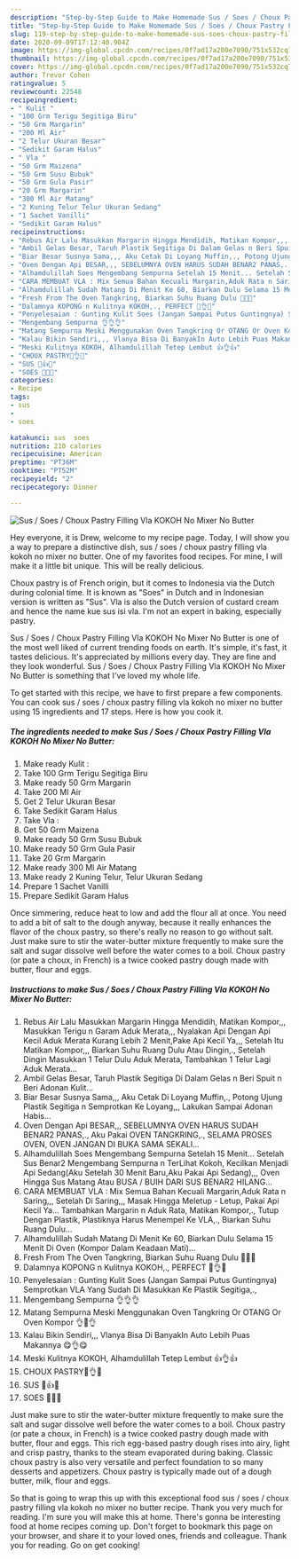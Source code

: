```yaml
---
description: "Step-by-Step Guide to Make Homemade Sus / Soes / Choux Pastry Filling Vla KOKOH No Mixer No Butter"
title: "Step-by-Step Guide to Make Homemade Sus / Soes / Choux Pastry Filling Vla KOKOH No Mixer No Butter"
slug: 119-step-by-step-guide-to-make-homemade-sus-soes-choux-pastry-filling-vla-kokoh-no-mixer-no-butter
date: 2020-09-09T17:12:40.904Z
image: https://img-global.cpcdn.com/recipes/0f7ad17a200e7090/751x532cq70/sus-soes-choux-pastry-filling-vla-kokoh-no-mixer-no-butter-foto-resep-utama.jpg
thumbnail: https://img-global.cpcdn.com/recipes/0f7ad17a200e7090/751x532cq70/sus-soes-choux-pastry-filling-vla-kokoh-no-mixer-no-butter-foto-resep-utama.jpg
cover: https://img-global.cpcdn.com/recipes/0f7ad17a200e7090/751x532cq70/sus-soes-choux-pastry-filling-vla-kokoh-no-mixer-no-butter-foto-resep-utama.jpg
author: Trevor Cohen
ratingvalue: 5
reviewcount: 22548
recipeingredient:
- " Kulit "
- "100 Grm Terigu Segitiga Biru"
- "50 Grm Margarin"
- "200 Ml Air"
- "2 Telur Ukuran Besar"
- "Sedikit Garam Halus"
- " Vla "
- "50 Grm Maizena"
- "50 Grm Susu Bubuk"
- "50 Grm Gula Pasir"
- "20 Grm Margarin"
- "300 Ml Air Matang"
- "2 Kuning Telur Telur Ukuran Sedang"
- "1 Sachet Vanilli"
- "Sedikit Garam Halus"
recipeinstructions:
- "Rebus Air Lalu Masukkan Margarin Hingga Mendidih, Matikan Kompor,,, Masukkan Terigu n Garam Aduk Merata,,, Nyalakan Api Dengan Api Kecil Aduk Merata Kurang Lebih 2 Menit,Pake Api Kecil Ya,,, Setelah Itu Matikan Kompor,,, Biarkan Suhu Ruang Dulu Atau Dingin,., Setelah Dingin Masukkan 1 Telur Dulu Aduk Merata, Tambahkan 1 Telur Lagi Aduk Merata..."
- "Ambil Gelas Besar, Taruh Plastik Segitiga Di Dalam Gelas n Beri Spuit n Beri Adonan Kulit..."
- "Biar Besar Susnya Sama,,, Aku Cetak Di Loyang Muffin,., Potong Ujung Plastik Segitiga n Semprotkan Ke Loyang,,, Lakukan Sampai Adonan Habis..."
- "Oven Dengan Api BESAR,,, SEBELUMNYA OVEN HARUS SUDAH BENAR2 PANAS,., Aku Pakai OVEN TANGKRING,., SELAMA PROSES OVEN, OVEN JANGAN DI BUKA SAMA SEKALI..."
- "Alhamdulillah Soes Mengembang Sempurna Setelah 15 Menit... Setelah Sus Benar2 Mengembang Sempurna n TerLihat Kokoh, Kecilkan Menjadi Api Sedang(Aku Setelah 30 Menit Baru,Aku Pakai Api Sedang),,, Oven Hingga Sus Matang Atau BUSA / BUIH DARI SUS BENAR2 HILANG..."
- "CARA MEMBUAT VLA : Mix Semua Bahan Kecuali Margarin,Aduk Rata n Saring,,, Setelah Di Saring,,, Masak Hingga Meletup - Letup, Pakai Api Kecil Ya... Tambahkan Margarin n Aduk Rata, Matikan Kompor,., Tutup Dengan Plastik, Plastiknya Harus Menempel Ke VLA,., Biarkan Suhu Ruang Dulu..."
- "Alhamdulillah Sudah Matang Di Menit Ke 60, Biarkan Dulu Selama 15 Menit Di Oven (Kompor Dalam Keadaan Mati)..."
- "Fresh From The Oven Tangkring, Biarkan Suhu Ruang Dulu 🙂🙂🙂"
- "Dalamnya KOPONG n Kulitnya KOKOH,., PERFECT 💛👌💛"
- "Penyelesaian : Gunting Kulit Soes (Jangan Sampai Putus Guntingnya) Semprotkan VLA Yang Sudah Di Masukkan Ke Plastik Segitiga,.,"
- "Mengembang Sempurna 👌👌👌"
- "Matang Sempurna Meski Menggunakan Oven Tangkring Or OTANG Or Oven Kompor 👌🥚👌"
- "Kalau Bikin Sendiri,,, Vlanya Bisa Di BanyakIn Auto Lebih Puas Makannya 😋👌😋"
- "Meski Kulitnya KOKOH, Alhamdulillah Tetep Lembut 👍👌👍"
- "CHOUX PASTRY💛👌💛"
- "SUS 💛👍💛"
- "SOES 💛💛💛"
categories:
- Recipe
tags:
- sus
- 
- soes

katakunci: sus  soes 
nutrition: 210 calories
recipecuisine: American
preptime: "PT36M"
cooktime: "PT52M"
recipeyield: "2"
recipecategory: Dinner

---
```



![Sus / Soes / Choux Pastry Filling Vla KOKOH No Mixer No Butter](https://img-global.cpcdn.com/recipes/0f7ad17a200e7090/751x532cq70/sus-soes-choux-pastry-filling-vla-kokoh-no-mixer-no-butter-foto-resep-utama.jpg)

Hey everyone, it is Drew, welcome to my recipe page. Today, I will show you a way to prepare a distinctive dish, sus / soes / choux pastry filling vla kokoh no mixer no butter. One of my favorites food recipes. For mine, I will make it a little bit unique. This will be really delicious.

Choux pastry is of French origin, but it comes to Indonesia via the Dutch during colonial time. It is known as &#34;Soes&#34; in Dutch and in Indonesian version is written as &#34;Sus&#34;. Vla is also the Dutch version of custard cream and hence the name kue sus isi vla. I&#39;m not an expert in baking, especially pastry.

Sus / Soes / Choux Pastry Filling Vla KOKOH No Mixer No Butter is one of the most well liked of current trending foods on earth. It's simple, it's fast, it tastes delicious. It's appreciated by millions every day. They are fine and they look wonderful. Sus / Soes / Choux Pastry Filling Vla KOKOH No Mixer No Butter is something that I've loved my whole life.


To get started with this recipe, we have to first prepare a few components. You can cook sus / soes / choux pastry filling vla kokoh no mixer no butter using 15 ingredients and 17 steps. Here is how you cook it.

<!--inarticleads1-->

##### The ingredients needed to make Sus / Soes / Choux Pastry Filling Vla KOKOH No Mixer No Butter:

1. Make ready  Kulit :
1. Take 100 Grm Terigu Segitiga Biru
1. Make ready 50 Grm Margarin
1. Take 200 Ml Air
1. Get 2 Telur Ukuran Besar
1. Take Sedikit Garam Halus
1. Take  Vla :
1. Get 50 Grm Maizena
1. Make ready 50 Grm Susu Bubuk
1. Make ready 50 Grm Gula Pasir
1. Take 20 Grm Margarin
1. Make ready 300 Ml Air Matang
1. Make ready 2 Kuning Telur, Telur Ukuran Sedang
1. Prepare 1 Sachet Vanilli
1. Prepare Sedikit Garam Halus


Once simmering, reduce heat to low and add the flour all at once. You need to add a bit of salt to the dough anyway, because it really enhances the flavor of the choux pastry, so there&#39;s really no reason to go without salt. Just make sure to stir the water-butter mixture frequently to make sure the salt and sugar dissolve well before the water comes to a boil. Choux pastry (or pate a choux, in French) is a twice cooked pastry dough made with butter, flour and eggs. 

<!--inarticleads2-->

##### Instructions to make Sus / Soes / Choux Pastry Filling Vla KOKOH No Mixer No Butter:

1. Rebus Air Lalu Masukkan Margarin Hingga Mendidih, Matikan Kompor,,, Masukkan Terigu n Garam Aduk Merata,,, Nyalakan Api Dengan Api Kecil Aduk Merata Kurang Lebih 2 Menit,Pake Api Kecil Ya,,, Setelah Itu Matikan Kompor,,, Biarkan Suhu Ruang Dulu Atau Dingin,., Setelah Dingin Masukkan 1 Telur Dulu Aduk Merata, Tambahkan 1 Telur Lagi Aduk Merata...
1. Ambil Gelas Besar, Taruh Plastik Segitiga Di Dalam Gelas n Beri Spuit n Beri Adonan Kulit...
1. Biar Besar Susnya Sama,,, Aku Cetak Di Loyang Muffin,., Potong Ujung Plastik Segitiga n Semprotkan Ke Loyang,,, Lakukan Sampai Adonan Habis...
1. Oven Dengan Api BESAR,,, SEBELUMNYA OVEN HARUS SUDAH BENAR2 PANAS,., Aku Pakai OVEN TANGKRING,., SELAMA PROSES OVEN, OVEN JANGAN DI BUKA SAMA SEKALI...
1. Alhamdulillah Soes Mengembang Sempurna Setelah 15 Menit... Setelah Sus Benar2 Mengembang Sempurna n TerLihat Kokoh, Kecilkan Menjadi Api Sedang(Aku Setelah 30 Menit Baru,Aku Pakai Api Sedang),,, Oven Hingga Sus Matang Atau BUSA / BUIH DARI SUS BENAR2 HILANG...
1. CARA MEMBUAT VLA : Mix Semua Bahan Kecuali Margarin,Aduk Rata n Saring,,, Setelah Di Saring,,, Masak Hingga Meletup - Letup, Pakai Api Kecil Ya... Tambahkan Margarin n Aduk Rata, Matikan Kompor,., Tutup Dengan Plastik, Plastiknya Harus Menempel Ke VLA,., Biarkan Suhu Ruang Dulu...
1. Alhamdulillah Sudah Matang Di Menit Ke 60, Biarkan Dulu Selama 15 Menit Di Oven (Kompor Dalam Keadaan Mati)...
1. Fresh From The Oven Tangkring, Biarkan Suhu Ruang Dulu 🙂🙂🙂
1. Dalamnya KOPONG n Kulitnya KOKOH,., PERFECT 💛👌💛
1. Penyelesaian : Gunting Kulit Soes (Jangan Sampai Putus Guntingnya) Semprotkan VLA Yang Sudah Di Masukkan Ke Plastik Segitiga,.,
1. Mengembang Sempurna 👌👌👌
1. Matang Sempurna Meski Menggunakan Oven Tangkring Or OTANG Or Oven Kompor 👌🥚👌
1. Kalau Bikin Sendiri,,, Vlanya Bisa Di BanyakIn Auto Lebih Puas Makannya 😋👌😋
1. Meski Kulitnya KOKOH, Alhamdulillah Tetep Lembut 👍👌👍
1. CHOUX PASTRY💛👌💛
1. SUS 💛👍💛
1. SOES 💛💛💛


Just make sure to stir the water-butter mixture frequently to make sure the salt and sugar dissolve well before the water comes to a boil. Choux pastry (or pate a choux, in French) is a twice cooked pastry dough made with butter, flour and eggs. This rich egg-based pastry dough rises into airy, light and crisp pastry, thanks to the steam evaporated during baking. Classic choux pastry is also very versatile and perfect foundation to so many desserts and appetizers. Choux pastry is typically made out of a dough butter, milk, flour and eggs. 

So that is going to wrap this up with this exceptional food sus / soes / choux pastry filling vla kokoh no mixer no butter recipe. Thank you very much for reading. I'm sure you will make this at home. There's gonna be interesting food at home recipes coming up. Don't forget to bookmark this page on your browser, and share it to your loved ones, friends and colleague. Thank you for reading. Go on get cooking!
